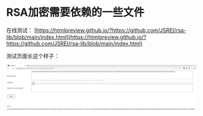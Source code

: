 # RSA加密需要依赖的一些文件

在线测试：
[https://htmlpreview.github.io/?https://github.com/JSREI/rsa-lib/blob/main/index.html](https://htmlpreview.github.io/?https://github.com/JSREI/rsa-lib/blob/main/index.html)

测试页面长这个样子： 

![image-20221221104435636](README.assets/image-20221221104435636.png)
